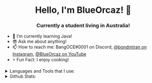 
<h1 align="center">Hello, I'm BlueOrcaz! 👋</h1>

<h3 align="center">Currently a student living in Australia!</h3>

- 🔭 I’m currently learning Java!
- 😎 Ask me about anything!
- 📫 How to reach me: BangOCE#0001 on Discord, [@bondmtran on Instagram](https://www.instagram.com/bondmtran/), [@BlueOrcaz on YouTube](https://www.youtube.com/channel/UCxbJH5cCtnxyKxMoUkjVifg)
- ⚡ Fun Fact: I enjoy cooking!

<details>
<summary>Languages and Tools that I use:</summary>
<br>
 <img alt="Heroku" src="https://img.shields.io/badge/-Heroku-430098?style=flat-square&logo=heroku&logoColor=white" />
 <img alt="git" src="https://img.shields.io/badge/-Git-F05032?style=flat-square&logo=git&logoColor=white" />
 <img alt="npm" src="https://img.shields.io/badge/-NPM-CB3837?style=flat-square&logo=npm&logoColor=white" />
 <img alt="html5" src="https://img.shields.io/badge/-HTML5-E34F26?style=flat-square&logo=html5&logoColor=white" />
 <img alt="MongoDB" src="https://img.shields.io/badge/-MongoDB-13aa52?style=flat-square&logo=mongodb&logoColor=white" />
 <img alt="Nodejs" src="https://img.shields.io/badge/-Nodejs-43853d?style=flat-square&logo=Node.js&logoColor=white" />
 <img alt="Visual Studio Code" src="https://img.shields.io/badge/-vscode-0078d7?style=flat-square&logo=visualstudiocode&logoColor=white" />
 <img alt="Intellij IDEA" src="https://img.shields.io/badge/-intellij-D0A384?style=flat-square&logo=intellijidea&logoColor=white" />
 
</details>


<details>
<summary>Github Stats:</summary>
<br>
<img src="https://github-readme-stats.vercel.app/api?username=BlueOrcaz&&show_icons=true&title_color=ffffff&icon_color=33BEFF&text_color=FFFFFF&bg_color=151515">
 <br>
<img src="https://github-readme-stats.vercel.app/api/top-langs/?username=BlueOrcaz&&show_icons=true&title_color=ffffff&icon_color=33BEFF&text_color=FFFFFF&bg_color=151515">
</details>


